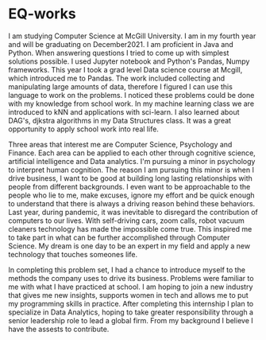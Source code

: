 # EQ-works


I am studying Computer Science at McGill University. I am in my fourth year and will be graduating on December2021. I am proficient in Java and Python. When answering questions I tried to come up with simplest solutions possible. I used Jupyter notebook and Python's Pandas, Numpy frameworks. This year I took a grad level Data science course at Mcgill, which introduced me to Pandas. The work included collecting and manipulating large amounts of data, therefore I figured I can use this language to work on the problems. I noticed these problems could be done with my knowledge from school work. In my machine learning class we are introduced to kNN and applications with sci-learn. I also learned about DAG's, djkstra algorithms in my Data Structures class. It was a great opportunity to apply school work into real life. 


Three areas that interest me are Computer Science, Psychology and Finance. Each area can be applied to each other through cognitive science, artificial intelligence and Data analytics. I'm pursuing a minor in psychology to interpret human cognition. The reason I am pursuing this minor is when I drive business, I want to be good at building long lasting relationships with people from different backgrounds. I even want to be approachable to the people who lie to me, make excuses, ignore my effort and be quick enough to understand that there is always a driving reason behind these behaviors. Last year, during pandemic, it was inevitable to disregard the contribution of computers to our lives. With self-driving cars, zoom calls, robot vacuum cleaners technology has made the impossible come true. This inspired me to take part in what can be further accomplished through Computer Science. My dream is one day to be an expert in my field and apply a new technology that touches someones life. 


In completing this problem set, I had a chance to introduce myself to the methods the company uses to drive its business. Problems were familiar to me with what I have practiced at school. I am hoping to join a new industry that gives me new insights, supports women in tech and allows me to put my programming skills in practice.
After completing this internship I plan to specialize in Data Analytics, hoping to take greater responsibility through a senior leadership role to lead a global firm. From my background I believe I have the assests to contribute. 






